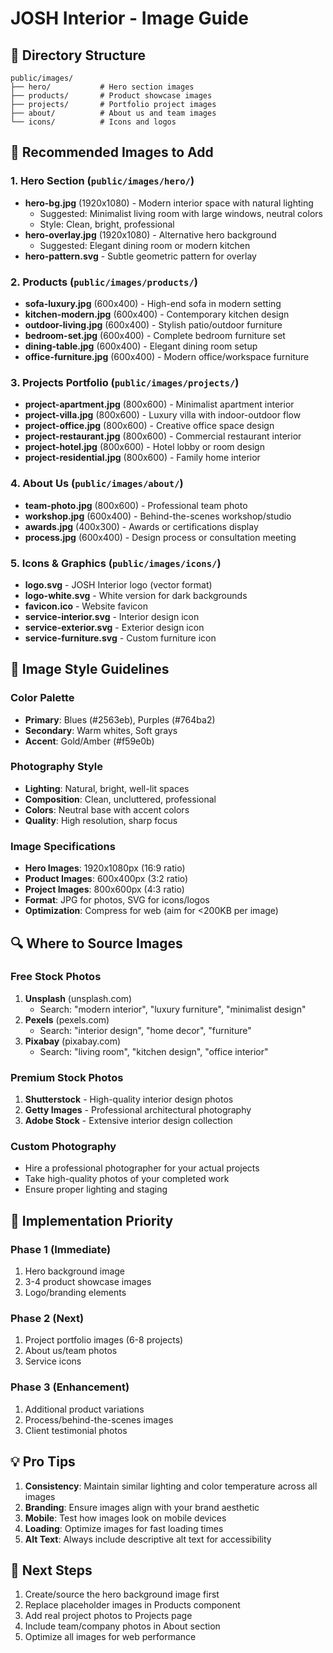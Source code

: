 # JOSH Interior - Image Guide

## 📁 Directory Structure
```
public/images/
├── hero/           # Hero section images
├── products/       # Product showcase images
├── projects/       # Portfolio project images
├── about/          # About us and team images
└── icons/          # Icons and logos
```

## 🎨 Recommended Images to Add

### 1. Hero Section (`public/images/hero/`)
- **hero-bg.jpg** (1920x1080) - Modern interior space with natural lighting
  - Suggested: Minimalist living room with large windows, neutral colors
  - Style: Clean, bright, professional
- **hero-overlay.jpg** (1920x1080) - Alternative hero background
  - Suggested: Elegant dining room or modern kitchen
- **hero-pattern.svg** - Subtle geometric pattern for overlay

### 2. Products (`public/images/products/`)
- **sofa-luxury.jpg** (600x400) - High-end sofa in modern setting
- **kitchen-modern.jpg** (600x400) - Contemporary kitchen design
- **outdoor-living.jpg** (600x400) - Stylish patio/outdoor furniture
- **bedroom-set.jpg** (600x400) - Complete bedroom furniture set
- **dining-table.jpg** (600x400) - Elegant dining room setup
- **office-furniture.jpg** (600x400) - Modern office/workspace furniture

### 3. Projects Portfolio (`public/images/projects/`)
- **project-apartment.jpg** (800x600) - Minimalist apartment interior
- **project-villa.jpg** (800x600) - Luxury villa with indoor-outdoor flow
- **project-office.jpg** (800x600) - Creative office space design
- **project-restaurant.jpg** (800x600) - Commercial restaurant interior
- **project-hotel.jpg** (800x600) - Hotel lobby or room design
- **project-residential.jpg** (800x600) - Family home interior

### 4. About Us (`public/images/about/`)
- **team-photo.jpg** (800x600) - Professional team photo
- **workshop.jpg** (600x400) - Behind-the-scenes workshop/studio
- **awards.jpg** (400x300) - Awards or certifications display
- **process.jpg** (600x400) - Design process or consultation meeting

### 5. Icons & Graphics (`public/images/icons/`)
- **logo.svg** - JOSH Interior logo (vector format)
- **logo-white.svg** - White version for dark backgrounds
- **favicon.ico** - Website favicon
- **service-interior.svg** - Interior design icon
- **service-exterior.svg** - Exterior design icon
- **service-furniture.svg** - Custom furniture icon

## 📸 Image Style Guidelines

### Color Palette
- **Primary**: Blues (#2563eb), Purples (#764ba2)
- **Secondary**: Warm whites, Soft grays
- **Accent**: Gold/Amber (#f59e0b)

### Photography Style
- **Lighting**: Natural, bright, well-lit spaces
- **Composition**: Clean, uncluttered, professional
- **Colors**: Neutral base with accent colors
- **Quality**: High resolution, sharp focus

### Image Specifications
- **Hero Images**: 1920x1080px (16:9 ratio)
- **Product Images**: 600x400px (3:2 ratio)
- **Project Images**: 800x600px (4:3 ratio)
- **Format**: JPG for photos, SVG for icons/logos
- **Optimization**: Compress for web (aim for <200KB per image)

## 🔍 Where to Source Images

### Free Stock Photos
1. **Unsplash** (unsplash.com)
   - Search: "modern interior", "luxury furniture", "minimalist design"
2. **Pexels** (pexels.com)
   - Search: "interior design", "home decor", "furniture"
3. **Pixabay** (pixabay.com)
   - Search: "living room", "kitchen design", "office interior"

### Premium Stock Photos
1. **Shutterstock** - High-quality interior design photos
2. **Getty Images** - Professional architectural photography
3. **Adobe Stock** - Extensive interior design collection

### Custom Photography
- Hire a professional photographer for your actual projects
- Take high-quality photos of your completed work
- Ensure proper lighting and staging

## 🎯 Implementation Priority

### Phase 1 (Immediate)
1. Hero background image
2. 3-4 product showcase images
3. Logo/branding elements

### Phase 2 (Next)
1. Project portfolio images (6-8 projects)
2. About us/team photos
3. Service icons

### Phase 3 (Enhancement)
1. Additional product variations
2. Process/behind-the-scenes images
3. Client testimonial photos

## 💡 Pro Tips

1. **Consistency**: Maintain similar lighting and color temperature across all images
2. **Branding**: Ensure images align with your brand aesthetic
3. **Mobile**: Test how images look on mobile devices
4. **Loading**: Optimize images for fast loading times
5. **Alt Text**: Always include descriptive alt text for accessibility

## 🚀 Next Steps

1. Create/source the hero background image first
2. Replace placeholder images in Products component
3. Add real project photos to Projects page
4. Include team/company photos in About section
5. Optimize all images for web performance
